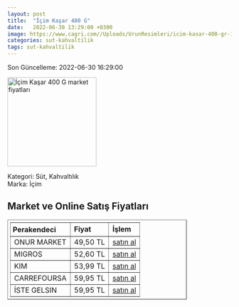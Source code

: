 ```yaml
---
layout: post
title:  "İçim Kaşar 400 G"
date:   2022-06-30 13:29:00 +0300
image: https://www.cagri.com//Uploads/UrunResimleri/icim-kasar-400-gr-1f90.jpg
categories: sut-kahvaltilik
tags: sut-kahvaltilik
---
```


Son Güncelleme: 2022-06-30 16:29:00

<img src="https://www.cagri.com//Uploads/UrunResimleri/icim-kasar-400-gr-1f90.jpg" width="200" alt="İçim Kaşar 400 G market fiyatları" />

Kategori: Süt, Kahvaltılık
<br />
Marka: İçim

<h2>Market ve Online Satış Fiyatları</h2>

<table border="1" style="padding: 5px;width:80%;">
  <tr>
    <td style="padding: 5px;"><strong>Perakendeci</strong></td>
    <td><strong>Fiyat</strong></td>
    <td><strong>İşlem</strong></td>
  </tr>
  <tr>
              <td title="Onur Market">ONUR MARKET</td>
              <td>49,50 TL</td>
              <td><a title="Onur Market" target="_blank" href="https://www.onurmarket.com/-icim-taze--kasar-400-gr--35800">satın al</a></td>
            </tr><tr>
              <td title="Migros">MIGROS</td>
              <td>52,60 TL</td>
              <td><a title="Migros" target="_blank" href="https://www.migros.com.tr/icim-kasar-400-g-p-9a2959">satın al</a></td>
            </tr><tr>
              <td title="Kim">KIM</td>
              <td>53,99 TL</td>
              <td><a title="Kim" target="_blank" href="https://www.kimgeldi.com/icim-taze-kasar-peyniri-400-gr">satın al</a></td>
            </tr><tr>
              <td title="CarrefourSA">CARREFOURSA</td>
              <td>59,95 TL</td>
              <td><a title="CarrefourSA" target="_blank" href="https://www.carrefoursa.com/icim-kasar-peyniri-400-g-p-30220414">satın al</a></td>
            </tr><tr>
              <td title="İste Gelsin">İSTE GELSIN</td>
              <td>59,95 TL</td>
              <td><a title="İste Gelsin" target="_blank" href="https://www.istegelsin.com/urun/icim-tost-peyniri-400-gr_LCT63-AD">satın al</a></td>
            </tr>
</table>
